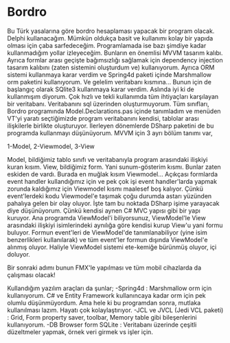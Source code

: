 # Bordro
Bu Türk yasalarına göre bordro hesaplaması yapacak bir program olacak. Delphi kullanacağım. Mümkün oldukça basit ve kullanımı kolay bir yapıda olması için çaba sarfedeceğim. Programlamada ise bazı şimdiye kadar kullanmadığım yollar izleyeceğim. Bunların en önemlisi MVVM tasarım kalıbı. Ayrıca formlar arası geçişte bağımsızlığı sağlamak için dependency injection tasarım kalıbını (zaten sistemini oluşturdum ve) kullanıyorum. Ayrıca ORM sistemi kullanmaya karar verdim ve Spring4d paketi içinde Marshmallow orm paketini kullanıyorum. 
Ve gelelim veritabanı kısmına... Bunun için de başlangıç olarak SQlite3 kullanmaya karar verdim. Aslında iyi ki de kullanmışım diyorum. Çok hızlı ve tekli kullanımda tüm ihtiyaçları karşılayan bir veritabanı.
Veritabanını sql üzerinden oluşturmuyorum. Tüm sınıfları, Bordro programında Model.Declarations.pas içinde tanımladım ve menüden VT'yi yaratı seçtiğimizde program veritabanını kendisi, tablolar arası ilişkilerle birlikte oluşturuyor.
İlerleyen dönemlerde DSharp paketini de bu programda kullanmayı düşünüyorum. 
MVVM için 3 ayrı bölüm tanımı var,

1-Model,
2-Viewmodel,
3-View

Model, bildiğimiz tablo sınıfı ve veritabanıyla program arasındaki ilişkiyi kuran kısım. View, bildiğimiz form. Yani sunum-gösterim kısmı. Bunlar zaten eskiden de vardı. Burada en muğlak kısım Viewmodel... Açıkçası formlarda event handler kullandığımız için ve pek çok işi event handler'larda yapmak zorunda kaldığımız için Viewmodel kısmı maalesef boş kalıyor. Çünkü event'lerdeki kodu Viewmodel'e taşımak çoğu durumda astarı yüzünden pahalıya gelen bir olay oluyor. İşte tam bu noktada DSharp işime yarayacak diye düşünüyorum. Çünkü kendisi aynen C# MVC yapısı gibi bir yapı kuruyor. Ana programda ViewModel'i biliyorsunuz, ViewModel'le View arasındaki ilişkiyi isimlerindeki aynılığa göre kendisi kurup View'u yani formu buluyor. Formun event'leri de ViewModel'de tanımlanabiliyor (yine isim benzerlikleri kullanılarak) ve tüm event'ler formun dışında ViewModel'e alınmış oluyor. Haliyle ViewModel sistemi ete-kemiğe bürünmüş oluyor, içi doluyor.

Bir sonraki adımı bunun FMX'le yapılması ve tüm mobil cihazlarda da çalışması olacak!

Kullandığım yazılım araçları da şunlar;
-Spring4d : Marshmallow orm için kullanıyorum. C# ve Entity Framework kullanıncaya kadar orm için pek olumlu düşünmüyordum. Ama hele ki bu programdan sonra, mutlaka kullanılması lazım. Hayatı çok kolaylaştırıyor.
-JCL ve JVCL (Jedi VCL paketi) : Grid, Form property saver, toolbar, Memory table gibi bileşenlerini kullanıyorum.
-DB Browser form SQLite : Veritabanı üzerinde çeşitli düzeltmeler yapmak, örnek veri girmek vs işler için.
